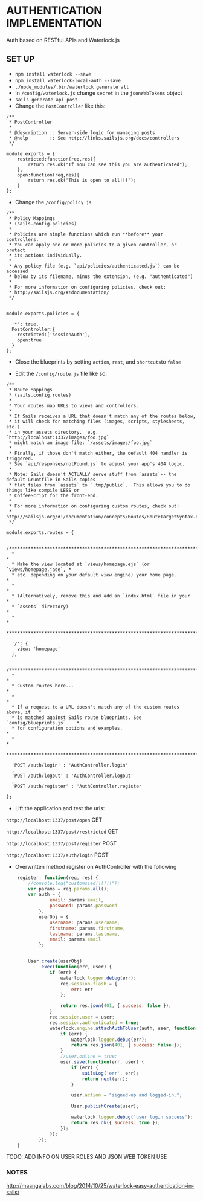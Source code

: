 # AUTHENTICATION IMPLEMENTATION

Auth based on RESTful APIs and Waterlock.js

## SET UP


- ``npm install waterlock --save``
- ``npm install waterlock-local-auth --save``
- ``./node_modules/.bin/waterlock generate all``
- In ``/config/waterlock.js`` change ``secret`` in the ``jsonWebTokens`` object
- ``sails generate api post``
- Change the ``PostController`` like this:
```
/**
 * PostController
 *
 * @description :: Server-side logic for managing posts
 * @help        :: See http://links.sailsjs.org/docs/controllers
 */

module.exports = {
	restricted:function(req,res){
		return res.ok("If You can see this you are authenticated");
	},	
	open:function(req,res){
		return res.ok("This is open to all!!!");
	}
};
```
- Change the ``/config/policy.js``
```
/**
 * Policy Mappings
 * (sails.config.policies)
 *
 * Policies are simple functions which run **before** your controllers.
 * You can apply one or more policies to a given controller, or protect
 * its actions individually.
 *
 * Any policy file (e.g. `api/policies/authenticated.js`) can be accessed
 * below by its filename, minus the extension, (e.g. "authenticated")
 *
 * For more information on configuring policies, check out:
 * http://sailsjs.org/#!documentation/
 */


module.exports.policies = {

  '*': true,
  PostController:{
  	restricted:['sessionAuth'],
  	open:true
  }
};
```
- Close the blueprints by setting ``action``, ``rest``, and ``shortcuts``to ``false``

- Edit the ``/config/route.js`` file like so:
```
/**
 * Route Mappings
 * (sails.config.routes)
 *
 * Your routes map URLs to views and controllers.
 *
 * If Sails receives a URL that doesn't match any of the routes below,
 * it will check for matching files (images, scripts, stylesheets, etc.)
 * in your assets directory.  e.g. `http://localhost:1337/images/foo.jpg`
 * might match an image file: `/assets/images/foo.jpg`
 *
 * Finally, if those don't match either, the default 404 handler is triggered.
 * See `api/responses/notFound.js` to adjust your app's 404 logic.
 *
 * Note: Sails doesn't ACTUALLY serve stuff from `assets`-- the default Gruntfile in Sails copies
 * flat files from `assets` to `.tmp/public`.  This allows you to do things like compile LESS or
 * CoffeeScript for the front-end.
 *
 * For more information on configuring custom routes, check out:
 * http://sailsjs.org/#!/documentation/concepts/Routes/RouteTargetSyntax.html
 */

module.exports.routes = {

  /***************************************************************************
  *                                                                          *
  * Make the view located at `views/homepage.ejs` (or `views/homepage.jade`, *
  * etc. depending on your default view engine) your home page.              *
  *                                                                          *
  * (Alternatively, remove this and add an `index.html` file in your         *
  * `assets` directory)                                                      *
  *                                                                          *
  ***************************************************************************/

  '/': {
    view: 'homepage'
  },

  /***************************************************************************
  *                                                                          *
  * Custom routes here...                                                    *
  *                                                                          *
  * If a request to a URL doesn't match any of the custom routes above, it   *
  * is matched against Sails route blueprints. See `config/blueprints.js`    *
  * for configuration options and examples.                                  *
  *                                                                          *
  ***************************************************************************/

  'POST /auth/login' : 'AuthController.login'
  ,
  'POST /auth/logout' : 'AuthController.logout'
  ,
  'POST /auth/register' : 'AuthController.register'

};
```
- Lift the application and test the urls:

``http://localhost:1337/post/open`` GET

``http://localhost:1337/post/restricted`` GET

``http://localhost:1337/post/register`` POST

``http://localhost:1337/auth/login``  POST


- Overwritten method register on AuthController with the following
```js
    register: function(req, res) {
        //console.log("customsied!!!!!!");
        var params = req.params.all();
        var auth = {
                email: params.email,
                password: params.password
            },
            userObj = {
                username: params.username,
                firstname: params.firstname,
                lastname: params.lastname,
                email: params.email
            };


        User.create(userObj)
            .exec(function(err, user) {
                if (err) {
                    waterlock.logger.debug(err);
                    req.session.flash = {
                        err: err
                    };

                    return res.json(401, { success: false });
                }
                req.session.user = user;
                req.session.authenticated = true;
                waterlock.engine.attachAuthToUser(auth, user, function(err) {
                    if (err) {
                        waterlock.logger.debug(err);
                        return res.json(401, { success: false });
                    }
                    //user.online = true;
                    user.save(function(err, user) {
                        if (err) {
                            sailsLog('err', err);
                            return next(err);
                        }

                        user.action = "signed-up and logged-in.";

                        User.publishCreate(user);

                        waterlock.logger.debug('user login success');
                        return res.ok({ success: true });
                    });
                });
            });
    }
``` 

TODO: ADD INFO ON USER ROLES AND JSON WEB TOKEN USE

### NOTES
http://maangalabs.com/blog/2014/10/25/waterlock-easy-authentication-in-sails/
